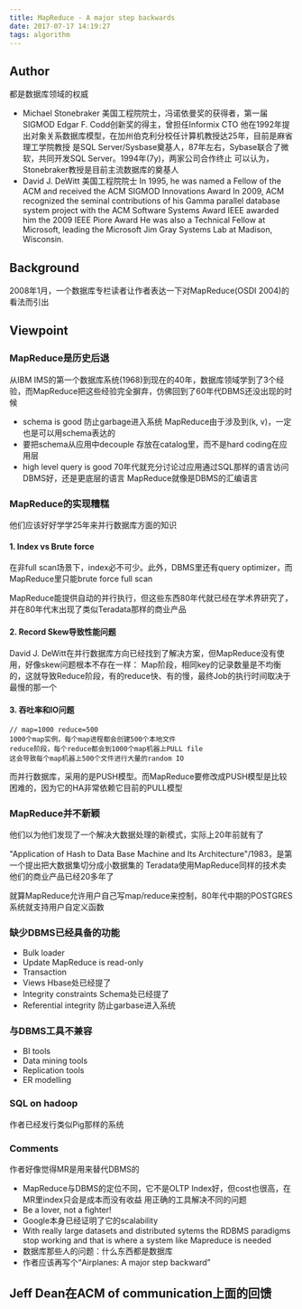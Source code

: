 ```yaml
---
title: MapReduce - A major step backwards
date: 2017-07-17 14:19:27
tags: algorithm
---
```


## Author

都是数据库领域的权威

- Michael Stonebraker
  美国工程院院士，冯诺依曼奖的获得者，第一届SIGMOD Edgar F. Codd创新奖的得主，曾担任Informix CTO
  他在1992年提出对象关系数据库模型，在加州伯克利分校任计算机教授达25年，目前是麻省理工学院教授
  是SQL Server/Sysbase奠基人，87年左右，Sybase联合了微软，共同开发SQL Server。1994年(7y)，两家公司合作终止
  可以认为，Stonebraker教授是目前主流数据库的奠基人
- David J. DeWitt
  美国工程院院士
  In 1995, he was named a Fellow of the ACM and received the ACM SIGMOD Innovations Award 
  In 2009, ACM recognized the seminal contributions of his Gamma parallel database system project with the ACM Software Systems Award
  IEEE awarded him the 2009 IEEE Piore Award
  He was also a Technical Fellow at Microsoft, leading the Microsoft Jim Gray Systems Lab at Madison, Wisconsin.

## Background

2008年1月，一个数据库专栏读者让作者表达一下对MapReduce(OSDI 2004)的看法而引出

## Viewpoint

### MapReduce是历史后退

从IBM IMS的第一个数据库系统(1968)到现在的40年，数据库领域学到了3个经验，而MapReduce把这些经验完全摒弃，仿佛回到了60年代DBMS还没出现的时候
- schema is good
  防止garbage进入系统
  MapReduce由于涉及到(k, v)，一定也是可以用schema表达的
- 要把schema从应用中decouple
  存放在catalog里，而不是hard coding在应用层
- high level query is good
  70年代就充分讨论过应用通过SQL那样的语言访问DBMS好，还是更底层的语言
  MapReduce就像是DBMS的汇编语言

### MapReduce的实现糟糕

他们应该好好学学25年来并行数据库方面的知识

#### 1. Index vs Brute force

在非full scan场景下，index必不可少。此外，DBMS里还有query optimizer，而MapReduce里只能brute force full scan

MapReduce能提供自动的并行执行，但这些东西80年代就已经在学术界研究了，并在80年代末出现了类似Teradata那样的商业产品

#### 2. Record Skew导致性能问题

David J. DeWitt在并行数据库方向已经找到了解决方案，但MapReduce没有使用，好像skew问题根本不存在一样：
Map阶段，相同key的记录数量是不均衡的，这就导致Reduce阶段，有的reduce快、有的慢，最终Job的执行时间取决于最慢的那一个

#### 3. 吞吐率和IO问题

```
// map=1000 reduce=500
1000个map实例，每个map进程都会创建500个本地文件
reduce阶段，每个reduce都会到1000个map机器上PULL file
这会导致每个map机器上500个文件进行大量的random IO
```

而并行数据库，采用的是PUSH模型。而MapReduce要修改成PUSH模型是比较困难的，因为它的HA非常依赖它目前的PULL模型

### MapReduce并不新颖

他们以为他们发现了一个解决大数据处理的新模式，实际上20年前就有了

"Application of Hash to Data Base Machine and Its Architecture"/1983，是第一个提出把大数据集切分成小数据集的
Teradata使用MapReduce同样的技术卖他们的商业产品已经20多年了

就算MapReduce允许用户自己写map/reduce来控制，80年代中期的POSTGRES系统就支持用户自定义函数

### 缺少DBMS已经具备的功能

- Bulk loader
- Update
  MapReduce is read-only
- Transaction
- Views
  Hbase处已经提了
- Integrity constraints
  Schema处已经提了
- Referential integrity
  防止garbase进入系统

### 与DBMS工具不兼容

- BI tools
- Data mining tools
- Replication tools
- ER modelling

### SQL on hadoop

作者已经发行类似Pig那样的系统

### Comments

作者好像觉得MR是用来替代DBMS的

- MapReduce与DBMS的定位不同，它不是OLTP
  Index好，但cost也很高，在MR里index只会是成本而没有收益
  用正确的工具解决不同的问题
- Be a lover, not a fighter!
- Google本身已经证明了它的scalability
- With really large datasets and distributed sytems the RDBMS paradigms stop working
  and that is where a system like Mapreduce is needed
- 数据库那些人的问题：什么东西都是数据库
- 作者应该再写个“Airplanes: A major step backward”

## Jeff Dean在ACM of communication上面的回馈

